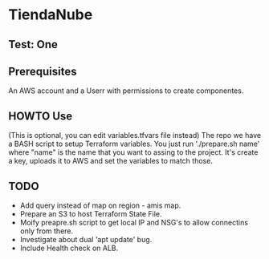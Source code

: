 
# TiendaNube

## Test: One

## Prerequisites

An AWS account and a Userr with permissions to create componentes.

## HOWTO Use

(This is optional, you can edit variables.tfvars file instead) The repo we have a BASH script to setup Terraform variables. You just run './prepare.sh name' where "name" is the name that you want to assing to the project. It's create a key, uploads it to AWS and set the variables to match those.

## TODO

- Add query instead of map on region - amis map.
- Prepare an S3 to host Terraform State File.
- Moify preapre.sh script to get local IP and NSG's to allow connectins only from there.
- Investigate about dual 'apt update' bug.
- Include Health check on ALB.
